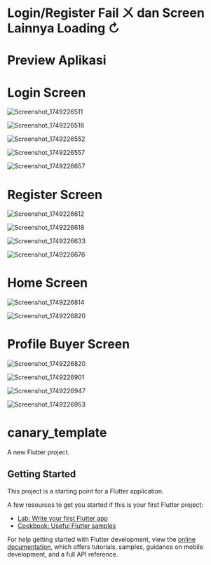 # Login/Register Fail ㄨ dan Screen Lainnya Loading ↻ 
# Preview Aplikasi
# Login Screen

![Screenshot_1749226511](https://github.com/user-attachments/assets/384e6f75-5c16-41cb-a31e-b1cf7c95484e)

![Screenshot_1749226518](https://github.com/user-attachments/assets/181e3c88-e182-49c3-a5a2-c318ed2b70f7)

![Screenshot_1749226552](https://github.com/user-attachments/assets/43696a2d-978f-4139-b4a7-fa89748f7c64)

![Screenshot_1749226557](https://github.com/user-attachments/assets/db1c90b2-ba33-4841-b1c8-6366b5100431)

![Screenshot_1749226657](https://github.com/user-attachments/assets/e5933fb8-06aa-40e1-b511-5f2b03c59503)

# Register Screen

![Screenshot_1749226612](https://github.com/user-attachments/assets/bee14ab0-746c-4529-89eb-2025afca3585)

![Screenshot_1749226618](https://github.com/user-attachments/assets/1fdbd07c-2117-48d7-aca3-381f89d673dc)

![Screenshot_1749226633](https://github.com/user-attachments/assets/bc7992ae-c667-44a4-877c-dd87f4b320a0)

![Screenshot_1749226676](https://github.com/user-attachments/assets/37512cfd-7975-4f93-8d3d-4c5e6f81fee4)


# Home Screen

![Screenshot_1749226814](https://github.com/user-attachments/assets/1f843305-35d6-47a4-9a1b-2898f235f713)

![Screenshot_1749226820](https://github.com/user-attachments/assets/b937e183-1a44-42d1-8c55-ccd9350b0392)

# Profile Buyer Screen

![Screenshot_1749226820](https://github.com/user-attachments/assets/0453290b-cc1d-4096-addb-379aae191bc8)

![Screenshot_1749226901](https://github.com/user-attachments/assets/0fc4f42b-47a5-4950-a736-b45a7738016e)

![Screenshot_1749226947](https://github.com/user-attachments/assets/20490fca-c57e-44d8-b912-28fa47eddc14)

![Screenshot_1749226953](https://github.com/user-attachments/assets/7fd203be-7d5d-4abf-b798-1720cbbb7b57)

# canary_template

A new Flutter project.

## Getting Started

This project is a starting point for a Flutter application.

A few resources to get you started if this is your first Flutter project:

- [Lab: Write your first Flutter app](https://docs.flutter.dev/get-started/codelab)
- [Cookbook: Useful Flutter samples](https://docs.flutter.dev/cookbook)

For help getting started with Flutter development, view the
[online documentation](https://docs.flutter.dev/), which offers tutorials,
samples, guidance on mobile development, and a full API reference.
